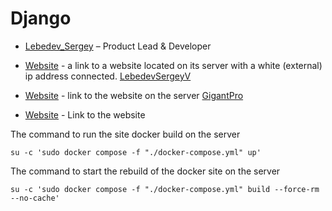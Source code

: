 # Django

* [Lebedev_Sergey](https://github.com/LebedevSergeyV) – Product Lead & Developer

* [Website](https://garage.xiver.ru) - a link to a website located on its server with a white (external) ip address connected. [LebedevSergeyV](https://github.com/LebedevSergeyV)
  
* [Website](https://garage.xiver.ru) - link to the website on the server [GigantPro](https://github.com/GigantPro)
* [Website](https://astonishing-pixie-c2446d.netlify.app/advertisements/templates/index.html) - Link to the website

The command to run the site docker build on the server
```commandline
su -c 'sudo docker compose -f "./docker-compose.yml" up'
```

The command to start the rebuild of the docker site on the server
```commandline
su -c 'sudo docker compose -f "./docker-compose.yml" build --force-rm --no-cache'
```
